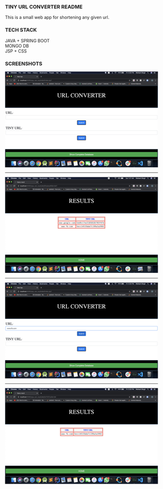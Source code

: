 ### TINY URL CONVERTER README
This is a small web app for shortening any given url.

### TECH STACK
JAVA + SPRING BOOT <br/>
MONGO DB <br/>
JSP + CSS

### SCREENSHOTS
![](screenshots/1.jpg)

____
![](screenshots/2.jpg)

____
![](screenshots/3.jpg)

____
![](screenshots/4.jpg)
